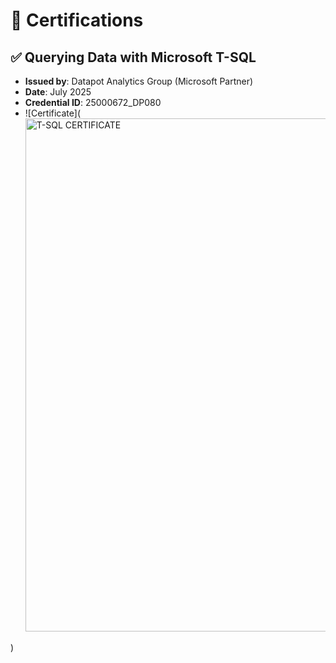 # 📜 Certifications

## ✅ Querying Data with Microsoft T-SQL
- **Issued by**: Datapot Analytics Group (Microsoft Partner)
- **Date**: July 2025
- **Credential ID**: 25000672_DP080
- ![Certificate](<img width="1057" height="821" alt="T-SQL CERTIFICATE" src="https://github.com/user-attachments/assets/7bd930a1-f134-4d58-82ca-7fe4c7df99a2" />


)
